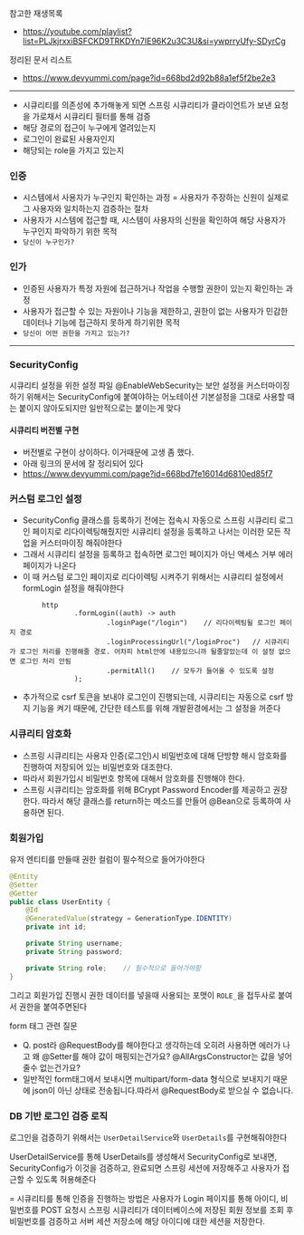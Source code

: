 참고한 재생목록
- https://youtube.com/playlist?list=PLJkjrxxiBSFCKD9TRKDYn7IE96K2u3C3U&si=ywprryUfy-SDyrCg

정리된 문서 리스트
- https://www.devyummi.com/page?id=668bd2d92b88a1ef5f2be2e3

---

- 시큐리티를 의존성에 추가해놓게 되면 스프링 시큐리티가 클라이언트가 보낸 요청을 가로채서 시큐리티 필터를 통해 검증
- 해당 경로의 접근이 누구에게 열려있는지
- 로그인이 완료된 사용자인지
- 해당되는 role을 가지고 있는지

### 인증
- 시스템에서 사용자가 누구인지 확인하는 과정 = 사용자가 주장하는 신원이 실제로 그 사용자와 일치하는지 검증하는 절차
- 사용자가 시스템에 접근할 때, 시스템이 사용자의 신원을 확인하여 해당 사용자가 누구인지 파악하기 위한 목적
- `당신이 누구인가?`

### 인가
- 인증된 사용자가 특정 자원에 접근하거나 작업을 수행할 권한이 있는지 확인하는 과정
- 사용자가 접근할 수 있는 자원이나 기능을 제한하고, 권한이 없는 사용자가 민감한 데이터나 기능에 접근하지 못하게 하기위한 목적
- `당신이 어떤 권한을 가지고 있는가?`

---

### SecurityConfig
시큐리티 설정을 위한 설정 파일
@EnableWebSecurity는 보안 설정을 커스터마이징하기 위해서는 SecurityConfig에 붙여야하는 어노테이션
기본설정을 그대로 사용할 때는 붙이지 않아도되지만 일반적으로는 붙이는게 맞다

#### 시큐리티 버전별 구현
- 버전별로 구현이 상이하다. 이거때문에 고생 좀 했다.
- 아래 링크의 문서에 잘 정리되어 있다
- https://www.devyummi.com/page?id=668bd7fe16014d6810ed85f7

### 커스텀 로그인 설정
- SecurityConfig 클래스를 등록하기 전에는 접속시 자동으로 스프링 시큐리티 로그인 페이지로 리다이렉팅해줬지만 시큐리티 설정을 등록하고 나서는 이러한 모든 작업을 커스터마이징 해줘야한다
- 그래서 시큐리티 설정을 등록하고 접속하면 로그인 페이지가 아닌 액세스 거부 에러 페이지가 나온다
- 이 때 커스텀 로그인 페이지로 리다이렉팅 시켜주기 위해서는 시큐리티 설정에서 formLogin 설정을 해줘야한다
```agsl
        http
                .formLogin((auth) -> auth
                        .loginPage("/login")    // 리다이렉팅될 로그인 페이지 경로
                        .loginProcessingUrl("/loginProc")   // 시큐리티가 로그인 처리를 진행해줄 경로. 어차피 html안에 내용있으니까 될줄알았는데 이 설정 없으면 로그인 처리 안됨
                        .permitAll()    // 모두가 들어올 수 있도록 설정
                );
```
- 추가적으로 csrf 토큰을 보내야 로그인이 진행되는데, 시큐리티는 자동으로 csrf 방지 기능을 켜기 때문에, 간단한 테스트를 위해 개발환경에서는 그 설정을 꺼준다

### 시큐리티 암호화
- 스프링 시큐리티는 사용자 인증(로그인)시 비밀번호에 대해 단방향 해시 암호화를 진행하여 저장되어 있는 비밀번호와 대조한다.
- 따라서 회원가입시 비밀번호 항목에 대해서 암호화를 진행해야 한다.
- 스프링 시큐리티는 암호화를 위해 BCrypt Password Encoder를 제공하고 권장한다. 따라서 해당 클래스를 return하는 메소드를 만들어 @Bean으로 등록하여 사용하면 된다.

### 회원가입
유저 엔티티를 만들때 권한 컬럼이 필수적으로 들어가야한다
```JAVA
@Entity
@Setter
@Getter
public class UserEntity {
    @Id
    @GeneratedValue(strategy = GenerationType.IDENTITY)
    private int id;

    private String username;
    private String password;

    private String role;    // 필수적으로 들어가야함
}
```
그리고 회원가입 진행시 권한 데이터를 넣을때 사용되는 포맷이 `ROLE_`을 접두사로 붙여서 권한을 붙여주면된다

form 태그 관련 질문
- Q. post라 @RequestBody를 해야한다고 생각하는데 오히려 사용하면 에러가 나고 왜 @Setter를 해야 값이 매핑되는건가요? @AllArgsConstructor는 값을 넣어줄수 없는건가요?
- 일반적인 form태그에서 보내시면 multipart/form-data 형식으로 보내지기 때문에 json이 아닌 상태로 전송됩니다.따라서 @RequestBody로 받으실 수 없습니다.

### DB 기반 로그인 검증 로직
로그인을 검증하기 위해서는 `UserDetailService`와 `UserDetails`를 구현해줘야한다

UserDetailService를 통해 UserDetails를 생성해서 SecurityConfig로 보내면, SecurityConfig가 이것을 검증하고, 완료되면 스프링 세션에 저장해주고 사용자가 접근할 수 있도록 허용해준다

= 시큐리티를 통해 인증을 진행하는 방법은 사용자가 Login 페이지를 통해 아이디, 비밀번호를 POST 요청시 스프링 시큐리티가 데이터베이스에 저장된 회원 정보를 조회 후 비밀번호를 검증하고 서버 세션 저장소에 해당 아이디에 대한 세션을 저장한다.




